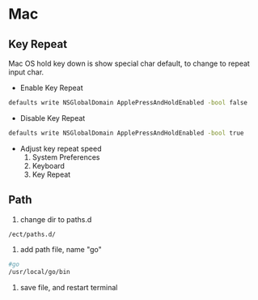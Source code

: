 # Mac

## Key Repeat

Mac OS hold key down is show special char default, to change to repeat input char.

* Enable Key Repeat

```bash
defaults write NSGlobalDomain ApplePressAndHoldEnabled -bool false
```

* Disable Key Repeat

```bash
defaults write NSGlobalDomain ApplePressAndHoldEnabled -bool true
```

* Adjust key repeat speed
  1. System Preferences
  1. Keyboard
  1. Key Repeat

## Path

1. change dir to paths.d

```bash
/ect/paths.d/
```

1. add path file, name "go"

```bash
#go
/usr/local/go/bin
```

1. save file, and restart terminal